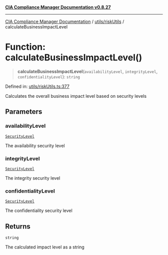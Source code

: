 [**CIA Compliance Manager Documentation v0.8.27**](../../../README.md)

***

[CIA Compliance Manager Documentation](../../../modules.md) / [utils/riskUtils](../README.md) / calculateBusinessImpactLevel

# Function: calculateBusinessImpactLevel()

> **calculateBusinessImpactLevel**(`availabilityLevel`, `integrityLevel`, `confidentialityLevel`): `string`

Defined in: [utils/riskUtils.ts:377](https://github.com/Hack23/cia-compliance-manager/blob/26bb73ca86d23be8656cdd29d12202323a449310/src/utils/riskUtils.ts#L377)

Calculates the overall business impact level based on security levels

## Parameters

### availabilityLevel

[`SecurityLevel`](../../../types/cia/type-aliases/SecurityLevel.md)

The availability security level

### integrityLevel

[`SecurityLevel`](../../../types/cia/type-aliases/SecurityLevel.md)

The integrity security level

### confidentialityLevel

[`SecurityLevel`](../../../types/cia/type-aliases/SecurityLevel.md)

The confidentiality security level

## Returns

`string`

The calculated impact level as a string
